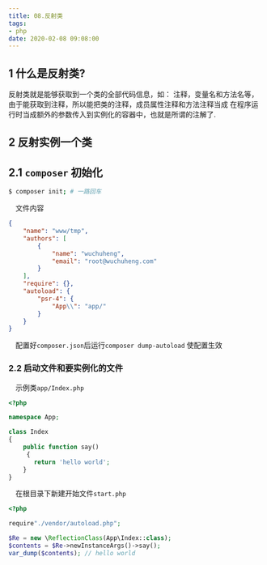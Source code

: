 ```yaml
---
title: 08.反射类
tags:
- php
date: 2020-02-08 09:08:00
---
```


## 1 什么是反射类?
反射类就是能够获取到一个类的全部代码信息，如： 注释，变量名和方法名等， 由于能获取到注释，所以能把类的注释，成员属性注释和方法注释当成
在程序运行时当成额外的参数传入到实例化的容器中，也就是所谓的注解了.

## 2 反射实例一个类
## 2.1 `composer` 初始化
``` bash 
$ composer init; # 一路回车
```
&emsp;文件内容
```json
{
    "name": "www/tmp",
    "authors": [
        {
            "name": "wuchuheng",
            "email": "root@wuchuheng.com"
        }
    ],
    "require": {},
    "autoload": {
        "psr-4": {
            "App\\": "app/"
        }
    }
}
```
&emsp;配置好`composer.json`后运行`composer dump-autoload` 使配置生效

<!--more-->
### 2.2 启动文件和要实例化的文件

&emsp;示例类`app/Index.php`
``` php
<?php

namespace App;

class Index
{
    public function say()
     {
       return 'hello world';
    }
}
```
&emsp;在根目录下新建开始文件`start.php`
``` php
<?php

require"./vendor/autoload.php";

$Re = new \ReflectionClass(App\Index::class);
$contents = $Re->newInstanceArgs()->say();
var_dump($contents); // hello world

```